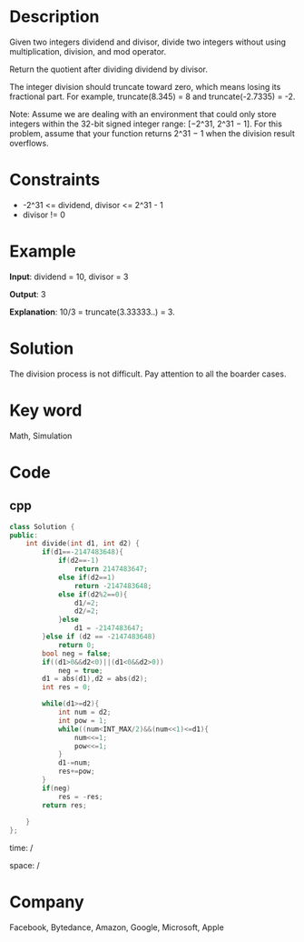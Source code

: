 # Description
Given two integers dividend and divisor, divide two integers without using multiplication, division, and mod operator.

Return the quotient after dividing dividend by divisor.

The integer division should truncate toward zero, which means losing its fractional part. For example, truncate(8.345) = 8 and truncate(-2.7335) = -2.

Note: Assume we are dealing with an environment that could only store integers within the 32-bit signed integer range: [−2^31, 2^31 − 1]. For this problem, assume that your function returns 2^31 − 1 when the division result overflows.

# Constraints
* -2^31 <= dividend, divisor <= 2^31 - 1
* divisor != 0

# Example
**Input**: dividend = 10, divisor = 3


**Output**: 3

**Explanation**: 10/3 = truncate(3.33333..) = 3.

# Solution
The division process is not difficult. Pay attention to all the boarder cases.
# Key word
Math, Simulation

# Code

## cpp
```cpp
class Solution {
public:
    int divide(int d1, int d2) {
        if(d1==-2147483648){
            if(d2==-1)
                return 2147483647;
            else if(d2==1)
                return -2147483648;
            else if(d2%2==0){
                d1/=2;
                d2/=2;
            }else
                d1 = -2147483647;
        }else if (d2 == -2147483648)
            return 0;
        bool neg = false;
        if((d1>0&&d2<0)||(d1<0&&d2>0))
            neg = true;
        d1 = abs(d1),d2 = abs(d2);
        int res = 0;

        while(d1>=d2){
            int num = d2;
            int pow = 1;
            while((num<INT_MAX/2)&&(num<<1)<=d1){
                num<<=1;
                pow<<=1;
            }
            d1-=num;
            res+=pow;
        }
        if(neg)
            res = -res;
        return res;
        
    }
};

```
time: /


space: /

# Company
Facebook, Bytedance, Amazon, Google, Microsoft, Apple
